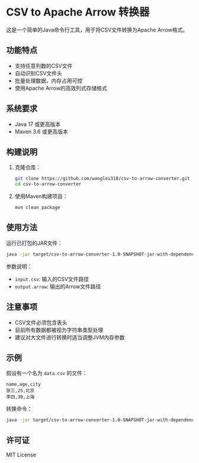 # CSV to Apache Arrow 转换器

这是一个简单的Java命令行工具，用于将CSV文件转换为Apache Arrow格式。

## 功能特点

- 支持任意列数的CSV文件
- 自动识别CSV文件头
- 批量处理数据，内存占用可控
- 使用Apache Arrow的高效列式存储格式

## 系统要求

- Java 17 或更高版本
- Maven 3.6 或更高版本

## 构建说明

1. 克隆仓库：
   ```bash
   git clone https://github.com/wanglei318/csv-to-arrow-converter.git
   cd csv-to-arrow-converter
   ```

2. 使用Maven构建项目：
   ```bash
   mvn clean package
   ```

## 使用方法

运行已打包的JAR文件：

```bash
java -jar target/csv-to-arrow-converter-1.0-SNAPSHOT-jar-with-dependencies.jar input.csv output.arrow
```

参数说明：
- `input.csv`: 输入的CSV文件路径
- `output.arrow`: 输出的Arrow文件路径

## 注意事项

- CSV文件必须包含表头
- 目前所有数据都被视为字符串类型处理
- 建议对大文件进行转换时适当调整JVM内存参数

## 示例

假设有一个名为 `data.csv` 的文件：
```csv
name,age,city
张三,25,北京
李四,30,上海
```

转换命令：
```bash
java -jar target/csv-to-arrow-converter-1.0-SNAPSHOT-jar-with-dependencies.jar data.csv data.arrow
```

## 许可证

MIT License